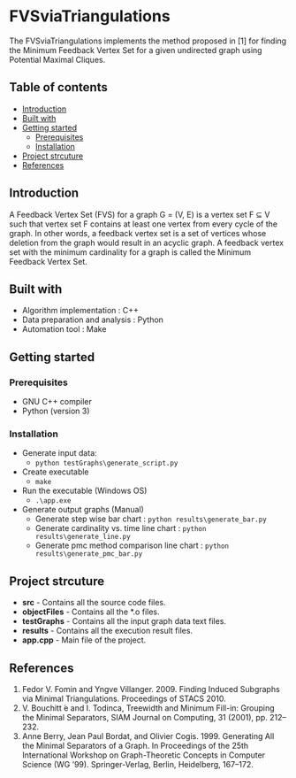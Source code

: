 # FVSviaTriangulations
The FVSviaTriangulations implements the method proposed in [1] for finding the Minimum Feedback Vertex Set for a given undirected graph using Potential Maximal Cliques.

## Table of contents
* [Introduction](#introduction)
* [Built with](#built-with)
* [Getting started](#getting-started)
  - [Prerequisites](#prerequisites)
  - [Installation](#installation)
* [Project strcuture](#project-strcuture)
* [References](#references)

## Introduction
A Feedback Vertex Set (FVS) for a graph G = (V, E) is a vertex set F ⊆ V such that vertex set F contains at least one vertex from every cycle of the graph. In other words, a feedback vertex set is a set of vertices whose deletion from the graph would result in an acyclic graph. A feedback vertex set with the minimum cardinality for a graph is called the Minimum Feedback Vertex Set.

## Built with
* Algorithm implementation : C++
* Data preparation and analysis : Python
* Automation tool : Make

## Getting started
### Prerequisites
* GNU C++ compiler
* Python (version 3)

### Installation
* Generate input data: 
  - `python testGraphs\generate_script.py`
* Create executable
  - `make`
* Run the executable (Windows OS)
  - `.\app.exe`
* Generate output graphs (Manual)
  - Generate step wise bar chart : `python results\generate_bar.py`
  - Generate cardinality vs. time line chart : `python results\generate_line.py`
  - Generate pmc method comparison line chart : `python results\generate_pmc_bar.py`

## Project strcuture
* **src** - Contains all the source code files.
* **objectFiles** - Contains all the \*.o files. 
* **testGraphs** - Contains all the input graph data text files.
* **results** - Contains all the execution result files.
* **app.cpp** - Main file of the project.

## References
1. Fedor V. Fomin and Yngve Villanger. 2009. Finding Induced Subgraphs via Minimal Triangulations. Proceedings of STACS 2010.
2. V. Bouchitt ́e and I. Todinca, Treewidth and Minimum Fill-in: Grouping the Minimal Separators, SIAM Journal on Computing, 31 (2001), pp. 212–232.
3. Anne Berry, Jean Paul Bordat, and Olivier Cogis. 1999. Generating All the Minimal Separators of a Graph. In Proceedings of the 25th International Workshop on Graph-Theoretic Concepts in Computer Science (WG ’99). Springer-Verlag, Berlin, Heidelberg, 167–172.
